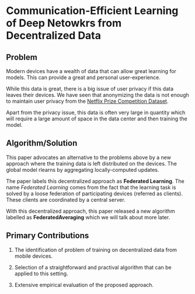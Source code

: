 
# Communication-Efficient Learning of Deep Netowkrs from Decentralized Data

## Problem

Modern devices have a wealth of data that can allow great learning for models. This can provide a great and personal user-experience. 

While this data is great, there is a big issue of user privacy if this data leaves their devices. We have seen that anonymizing the data is not enough to maintain user privacy from the [Netflix Prize Competition Dataset](https://arxiv.org/PS_cache/cs/pdf/0610/0610105v2.pdf "Robust De-anonymization of Large Datasets (How to Break Anonymity of the Netflix Prize Dataset)"). 

Apart from the privacy issue, this data is often very large in quantity which will require a large amount of space in the data center and then training the model. 

## Algorithm/Solution

This paper advocates an alternative to the problems above by a new approach where the training data is left distributed on the devices. The global model rlearns by aggregating locally-computed updates. 

The paper labels this decentralized approach as **Federated Learning**. The name *Federated Learning* comes from the fact that the learning task is solved by a loose federation of participating devices (referred as clients). These clients are coordinated by a central server.

With this decentralized approach, this paper released a new algorithm labelled as **FederatedAveraging** which we will talk about more later.

## Primary Contributions

1. The identification of problem of training on decentralized data from mobile devices. 
   
2. Selection of a straightforward and practival algorithm that can be applied to this setting.
3. Extensive empirical evaluation of the proposed approach.

